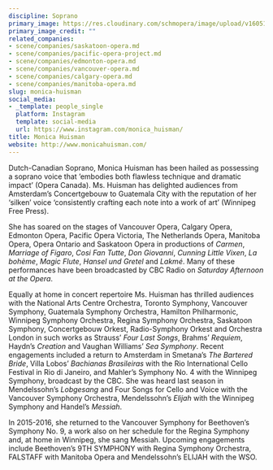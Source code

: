 ```yaml
---
discipline: Soprano
primary_image: https://res.cloudinary.com/schmopera/image/upload/v1605193596/media/2020/11/MoniaHuisman_wjwwe5.jpg
primary_image_credit: ""
related_companies:
- scene/companies/saskatoon-opera.md
- scene/companies/pacific-opera-project.md
- scene/companies/edmonton-opera.md
- scene/companies/vancouver-opera.md
- scene/companies/calgary-opera.md
- scene/companies/manitoba-opera.md
slug: monica-huisman
social_media:
- _template: people_single
  platform: Instagram
  template: social-media
  url: https://www.instagram.com/monica_huisman/
title: Monica Huisman
website: http://www.monicahuisman.com/
---
```

Dutch-Canadian Soprano, Monica Huisman has been hailed as possessing a soprano voice that ’embodies both flawless technique and dramatic impact’ (Opera Canada). Ms. Huisman has delighted audiences from Amsterdam’s Concertgebouw to Guatemala City with the reputation of her ‘silken’ voice ‘consistently crafting each note into a work of art’ (Winnipeg Free Press).

She has soared on the stages of Vancouver Opera, Calgary Opera, Edmonton Opera, Pacific Opera Victoria, The Netherlands Opera, Manitoba Opera, Opera Ontario and Saskatoon Opera in productions of _Carmen_, _Marriage of Figaro_, _Cosi Fan Tutte_, _Don Giovanni_, _Cunning Little Vixen_, _La bohème_, _Magic Flute_, _Hansel und Gretel_ and _Lakmé_. Many of these performances have been broadcasted by CBC Radio on _Saturday Afternoon at the Opera_.

Equally at home in concert repertoire Ms. Huisman has thrilled audiences with the National Arts Centre Orchestra, Toronto Symphony, Vancouver Symphony, Guatemala Symphony Orchestra, Hamilton Philharmonic, Winnipeg Symphony Orchestra, Regina Symphony Orchestra, Saskatoon Symphony, Concertgebouw Orkest, Radio-Symphony Orkest and Orchestra London in such works as Strauss’ _Four Last Songs_, Brahms’ _Requiem_, Haydn’s _Creation_ and Vaughan Williams’ _Sea Symphony_. Recent engagements included a return to Amsterdam in Smetana’s _The Bartered Bride_, Villa Lobos’ _Bachianas Brasileiras_ with the Rio International Cello Festival in Rio di Janeiro, and Mahler’s Symphony No. 4 with the Winnipeg Symphony, broadcast by the CBC. She was heard last season in Mendelssohn’s _Lobgesang_ and Four Songs for Cello and Voice with the Vancouver Symphony Orchestra, Mendelssohn’s _Elijah_ with the Winnipeg Symphony and Handel’s _Messiah_.

In 2015-2016, she returned to the Vancouver Symphony for Beethoven’s Symphony No. 9, a work also on her schedule for the Regina Symphony and, at home in Winnipeg, she sang Messiah. Upcoming engagements include Beethoven’s 9TH SYMPHONY with Regina Symphony Orchestra, FALSTAFF with Manitoba Opera and Mendelssohn’s ELIJAH with the WSO.